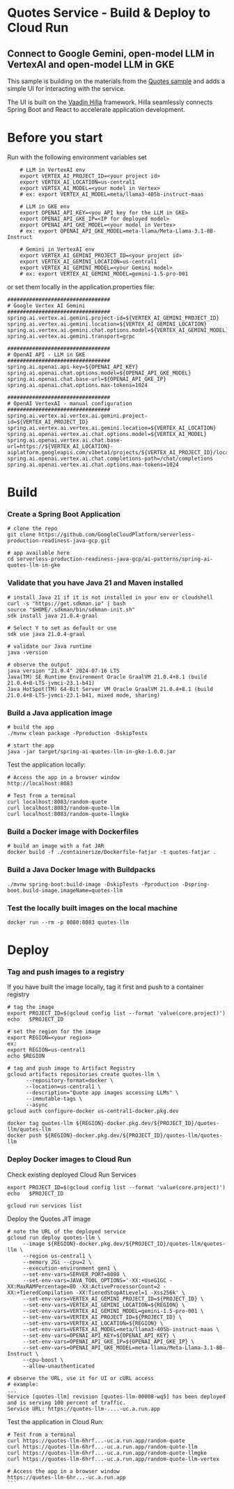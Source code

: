 # Quotes Service - Build & Deploy to Cloud Run
## Connect to Google Gemini, open-model LLM in VertexAI and open-model LLM in GKE

This sample is building on the materials from the [Quotes sample](https://github.com/GoogleCloudPlatform/serverless-production-readiness-java-gcp/blob/main/services/quotes/README.md) and adds a simple UI for interacting with the service.

The UI is built on the [Vaadin Hilla](https://hilla.dev/) framework. Hilla seamlessly connects Spring Boot and React to accelerate application development.

# Before you start
Run with the following environment variables set
```shell
    # LLM in VertexAI env
    export VERTEX_AI_PROJECT_ID=<your project id>
    export VERTEX_AI_LOCATION=us-central1
    export VERTEX_AI_MODEL=<your model in Vertex>
    # ex: export VERTEX_AI_MODEL=meta/llama3-405b-instruct-maas
    
    # LLM in GKE env
    export OPENAI_API_KEY=<you API key for the LLM in GKE>
    export OPENAI_API_GKE_IP=<IP for deployed model>
    export OPENAI_API_GKE_MODEL=<your model in Vertex>
    # ex: export OPENAI_API_GKE_MODEL=meta-llama/Meta-Llama-3.1-8B-Instruct
    
    # Gemini in VertexAI env
    export VERTEX_AI_GEMINI_PROJECT_ID=<your project id>
    export VERTEX_AI_GEMINI_LOCATION=us-central1
    export VERTEX_AI_GEMINI_MODEL=<your Gemini model>
    # ex: export VERTEX_AI_GEMINI_MODEL=gemini-1.5-pro-001
```
or set them locally in the application.properties file:
```
#################################
# Google Vertex AI Gemini
#################################
spring.ai.vertex.ai.gemini.project-id=${VERTEX_AI_GEMINI_PROJECT_ID}
spring.ai.vertex.ai.gemini.location=${VERTEX_AI_GEMINI_LOCATION}
spring.ai.vertex.ai.gemini.chat.options.model=${VERTEX_AI_GEMINI_MODEL}
spring.ai.vertex.ai.gemini.transport=grpc

#################################
# OpenAI API - LLM in GKE
#################################
spring.ai.openai.api-key=${OPENAI_API_KEY}
spring.ai.openai.chat.options.model=${OPENAI_API_GKE_MODEL}
spring.ai.openai.chat.base-url=${OPENAI_API_GKE_IP}
spring.ai.openai.chat.options.max-tokens=1024

#################################
# OpenAI VertexAI - manual configuration
#################################
spring.ai.vertex.ai.vertex.ai.gemini.project-id=${VERTEX_AI_PROJECT_ID}
spring.ai.vertex.ai.vertex.ai.gemini.location=${VERTEX_AI_LOCATION}
spring.ai.openai.vertex.ai.chat.options.model=${VERTEX_AI_MODEL}
spring.ai.openai.vertex.ai.chat.base-url=https://${VERTEX_AI_LOCATION}-aiplatform.googleapis.com/v1beta1/projects/${VERTEX_AI_PROJECT_ID}/locations/${VERTEX_AI_LOCATION}/endpoints/openapi
spring.ai.openai.vertex.ai.chat.completions-path=/chat/completions
spring.ai.openai.vertex.ai.chat.options.max-tokens=1024
```
# Build

### Create a Spring Boot Application
```shell
# clone the repo
git clone https://github.com/GoogleCloudPlatform/serverless-production-readiness-java-gcp.git

# app available here
cd serverless-production-readiness-java-gcp/ai-patterns/spring-ai-quotes-llm-in-gke
```

### Validate that you have Java 21 and Maven installed
```shell
# install Java 21 if it is not installed in your env or cloudshell
curl -s "https://get.sdkman.io" | bash
source "$HOME/.sdkman/bin/sdkman-init.sh"
sdk install java 21.0.4-graal 

# Select Y to set as default or use
sdk use java 21.0.4-graal

# validate our Java runtime
java -version

# observe the output
java version "21.0.4" 2024-07-16 LTS
Java(TM) SE Runtime Environment Oracle GraalVM 21.0.4+8.1 (build 21.0.4+8-LTS-jvmci-23.1-b41)
Java HotSpot(TM) 64-Bit Server VM Oracle GraalVM 21.0.4+8.1 (build 21.0.4+8-LTS-jvmci-23.1-b41, mixed mode, sharing)
```

### Build a Java application image
```
# build the app
./mvnw clean package -Pproduction -DskipTests

# start the app
java -jar target/spring-ai-quotes-llm-in-gke-1.0.0.jar
```

Test the application locally:
```
# Access the app in a browser window
http://localhost:8083

# Test from a terminal
curl localhost:8083/random-quote 
curl localhost:8083/random-quote-llm
curl localhost:8083/random-quote-llmgke
```

### Build a Docker image with Dockerfiles
```shell
# build an image with a fat JAR
docker build -f ./containerize/Dockerfile-fatjar -t quotes-fatjar .
```
### Build a Java Docker Image with Buildpacks
```
./mvnw spring-boot:build-image -DskipTests -Pproduction -Dspring-boot.build-image.imageName=quotes-llm
```

### Test the locally built images on the local machine
```shell
docker run --rm -p 8080:8083 quotes-llm
```

# Deploy
### Tag and push images to a registry
If you have built the image locally, tag it first and push to a container registry
```shell
# tag the image
export PROJECT_ID=$(gcloud config list --format 'value(core.project)')
echo   $PROJECT_ID

# set the region for the image
export REGION=<your region>
ex:
export REGION=us-central1
echo $REGION

# tag and push image to Artifact Registry
gcloud artifacts repositories create quotes-llm \
      --repository-format=docker \
      --location=us-central1 \
      --description="Quote app images accessing LLMs" \
      --immutable-tags \
      --async
gcloud auth configure-docker us-central1-docker.pkg.dev

docker tag quotes-llm ${REGION}-docker.pkg.dev/${PROJECT_ID}/quotes-llm/quotes-llm
docker push ${REGION}-docker.pkg.dev/${PROJECT_ID}/quotes-llm/quotes-llm
```

### Deploy Docker images to Cloud Run

Check existing deployed Cloud Run Services
```shell
export PROJECT_ID=$(gcloud config list --format 'value(core.project)')
echo   $PROJECT_ID

gcloud run services list
```

Deploy the Quotes JIT image
```shell
# note the URL of the deployed service
gcloud run deploy quotes-llm \
     --image ${REGION}-docker.pkg.dev/${PROJECT_ID}/quotes-llm/quotes-llm \
     --region us-central1 \
     --memory 2Gi --cpu=2 \
     --execution-environment gen1 \
     --set-env-vars=SERVER_PORT=8080 \
     --set-env-vars=JAVA_TOOL_OPTIONS='-XX:+UseG1GC -XX:MaxRAMPercentage=80 -XX:ActiveProcessorCount=2 -XX:+TieredCompilation -XX:TieredStopAtLevel=1 -Xss256k' \
     --set-env-vars=VERTEX_AI_GEMINI_PROJECT_ID=${PROJECT_ID} \
     --set-env-vars=VERTEX_AI_GEMINI_LOCATION=${REGION} \
     --set-env-vars=VERTEX_AI_GEMINI_MODEL=gemini-1.5-pro-001 \
     --set-env-vars=VERTEX_AI_PROJECT_ID=${PROJECT_ID} \
     --set-env-vars=VERTEX_AI_LOCATION=${REGION} \
     --set-env-vars=VERTEX_AI_MODEL=meta/llama3-405b-instruct-maas \
     --set-env-vars=OPENAI_API_KEY=${OPENAI_API_KEY} \
     --set-env-vars=OPENAI_API_GKE_IP=${OPENAI_API_GKE_IP} \
     --set-env-vars=OPENAI_API_GKE_MODEL=meta-llama/Meta-Llama-3.1-8B-Instruct \
     --cpu-boost \
     --allow-unauthenticated 
     
# observe the URL, use it for UI or cURL access
# example:
...
Service [quotes-llm] revision [quotes-llm-00008-wq5] has been deployed and is serving 100 percent of traffic.
Service URL: https://quotes-llm-....-uc.a.run.app     
```

Test the application in Cloud Run:
``````
# Test from a terminal
curl https://quotes-llm-6hrf...-uc.a.run.app/random-quote
curl https://quotes-llm-6hrf...-uc.a.run.app/random-quote-llm
curl https://quotes-llm-6hrf...-uc.a.run.app/random-quote-llmgke
curl https://quotes-llm-6hrf...-uc.a.run.app/random-quote-llm-vertex

# Access the app in a browser window
https://quotes-llm-6hr...-uc.a.run.app
```
